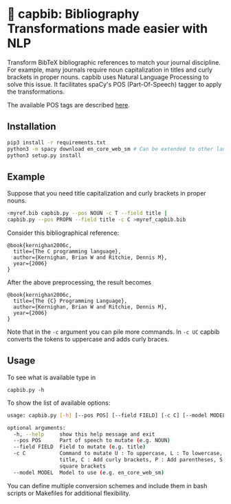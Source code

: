 # :book: capbib: Bibliography Transformations made easier with NLP

Transform BibTeX bibliographic references to match your journal discipline.
For example, many journals require noun capitalization in titles and curly brackets in proper nouns.
capbib uses Natural Language Processing to solve this issue.
It facilitates spaCy's POS (Part-Of-Speech) tagger to apply the transformations.

The available POS tags are described [here](https://spacy.io/usage/linguistic-features).



## Installation

```bash
pip3 install -r requirements.txt
python3 -m spacy download en_core_web_sm # Can be extended to other languages as well
python3 setup.py install
```



## Example

Suppose that you need title capitalization and curly brackets in proper nouns.

```bash
<myref.bib capbib.py --pos NOUN -c T --field title |
capbib.py --pos PROPN --field title -c C >myref_capbib.bib
```

Consider this bibliographical reference:

```
@book{kernighan2006c,
  title={The C programming language},
  author={Kernighan, Brian W and Ritchie, Dennis M},
  year={2006}
}
```

After the above preprocessing, the result becomes

```
@book{kernighan2006c,
  title={The {C} Programming Language},
  author={Kernighan, Brian W and Ritchie, Dennis M},
  year={2006}
}
```

Note that in the `-c` argument you can pile more commands. In `-c UC` capbib converts the tokens to uppercase and adds curly braces.  



## Usage

To see what is available type in
```
capbib.py -h
```

To show the list of available options:

```bash
usage: capbib.py [-h] [--pos POS] [--field FIELD] [-c C] [--model MODEL]

optional arguments:
  -h, --help     show this help message and exit
  --pos POS      Part of speech to mutate (e.g. NOUN)
  --field FIELD  Field to mutate (e.g. title)
  -c C           Command to mutate U : To uppercase, L : To lowercase, T : To
                 title, C : Add curly brackets, P : Add parentheses, S : Add
                 square brackets
  --model MODEL  Model to use (e.g. en_core_web_sm)
```

You can define multiple conversion schemes and include them in bash scripts or Makefiles for additional flexibility.
